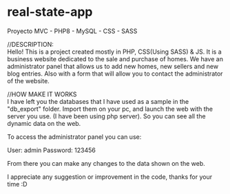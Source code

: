 # real-state-app
Proyecto MVC - PHP8 - MySQL - CSS - SASS

//DESCRIPTION: <br>
Hello! This is a project created mostly in PHP, CSS(Using SASS) & JS. It is a business website dedicated to the sale and purchase of homes. 
We have an administrator panel that allows us to add new homes, new sellers and new blog entries. Also with a form that will allow you to contact the administrator of the website.

//HOW MAKE IT WORKS <br>
I have left you the databases that I have used as a sample in the "db_export" folder. Import them on your pc, and launch the web with the server you use. (I have been using php server).
So you can see all the dynamic data on the web.


To access the administrator panel you can use:

User: admin 
Password: 123456

From there you can make any changes to the data shown on the web.

I appreciate any suggestion or improvement in the code, thanks for your time :D
